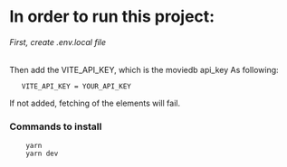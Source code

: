 # In order to run this project:

######  First, create .env.local file 

Then add the VITE_API_KEY, which is the moviedb api_key
As following:

```
   VITE_API_KEY = YOUR_API_KEY 
```

If not added, fetching of the elements will fail.

### Commands to install 
``` 
    yarn
    yarn dev
```
